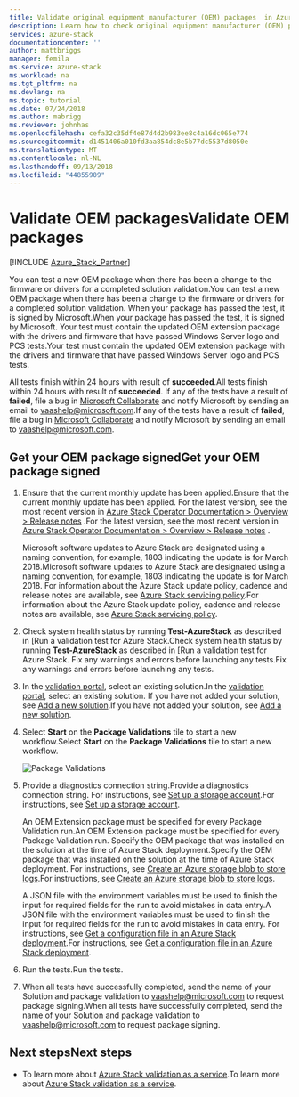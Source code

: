 ```yaml
---
title: Validate original equipment manufacturer (OEM) packages  in Azure Stack validation as a service | Microsoft Docs
description: Learn how to check original equipment manufacturer (OEM) packages with validation as a service.
services: azure-stack
documentationcenter: ''
author: mattbriggs
manager: femila
ms.service: azure-stack
ms.workload: na
ms.tgt_pltfrm: na
ms.devlang: na
ms.topic: tutorial
ms.date: 07/24/2018
ms.author: mabrigg
ms.reviewer: johnhas
ms.openlocfilehash: cefa32c35df4e87d4d2b983ee8c4a16dc065e774
ms.sourcegitcommit: d1451406a010fd3aa854dc8e5b77dc5537d8050e
ms.translationtype: MT
ms.contentlocale: nl-NL
ms.lasthandoff: 09/13/2018
ms.locfileid: "44855909"
---
```

# <a name="validate-oem-packages"></a><span data-ttu-id="b89d2-103">Validate OEM packages</span><span class="sxs-lookup"><span data-stu-id="b89d2-103">Validate OEM packages</span></span>

[!INCLUDE [Azure_Stack_Partner](./includes/azure-stack-partner-appliesto.md)]

<span data-ttu-id="b89d2-104">You can test a new OEM package when there has been a change to the firmware or drivers for a completed solution validation.</span><span class="sxs-lookup"><span data-stu-id="b89d2-104">You can test a new OEM package when there has been a change to the firmware or drivers for a completed solution validation.</span></span> <span data-ttu-id="b89d2-105">When your package has passed the test, it is signed by Microsoft.</span><span class="sxs-lookup"><span data-stu-id="b89d2-105">When your package has passed the test, it is signed by Microsoft.</span></span> <span data-ttu-id="b89d2-106">Your test must contain the updated OEM extension package with the drivers and firmware that have passed Windows Server logo and PCS tests.</span><span class="sxs-lookup"><span data-stu-id="b89d2-106">Your test must contain the updated OEM extension package with the drivers and firmware that have passed Windows Server logo and PCS tests.</span></span>

<span data-ttu-id="b89d2-107">All tests finish within 24 hours with result of **succeeded**.</span><span class="sxs-lookup"><span data-stu-id="b89d2-107">All tests finish within 24 hours with result of **succeeded**.</span></span> <span data-ttu-id="b89d2-108">If any of the tests have a result of **failed**, file a bug in [Microsoft Collaborate](https://aka.ms/collaborate) and notify Microsoft by sending an email to [vaashelp@microsoft.com](mailto:vaashelp@microsoft.com).</span><span class="sxs-lookup"><span data-stu-id="b89d2-108">If any of the tests have a result of **failed**, file a bug in [Microsoft Collaborate](https://aka.ms/collaborate) and notify Microsoft by sending an email to [vaashelp@microsoft.com](mailto:vaashelp@microsoft.com).</span></span>

## <a name="get-your-oem-package-signed"></a><span data-ttu-id="b89d2-109">Get your OEM package signed</span><span class="sxs-lookup"><span data-stu-id="b89d2-109">Get your OEM package signed</span></span>

1. <span data-ttu-id="b89d2-110">Ensure that the current monthly update has been applied.</span><span class="sxs-lookup"><span data-stu-id="b89d2-110">Ensure that the current monthly update has been applied.</span></span> <span data-ttu-id="b89d2-111">For the latest version, see the most recent version in [Azure Stack Operator Documentation > Overview > Release notes](https://docs.microsoft.com/azure/azure-stack/) .</span><span class="sxs-lookup"><span data-stu-id="b89d2-111">For the latest version, see the most recent version in [Azure Stack Operator Documentation > Overview > Release notes](https://docs.microsoft.com/azure/azure-stack/) .</span></span>

    <span data-ttu-id="b89d2-112">Microsoft software updates to Azure Stack are designated using a naming convention, for example, 1803 indicating the update is for March 2018.</span><span class="sxs-lookup"><span data-stu-id="b89d2-112">Microsoft software updates to Azure Stack are designated using a naming convention, for example, 1803 indicating the update is for March 2018.</span></span> <span data-ttu-id="b89d2-113">For information about the Azure Stack update policy, cadence and release notes are available, see [Azure Stack servicing policy](https://docs.microsoft.com/azure/azure-stack/azure-stack-servicing-policy).</span><span class="sxs-lookup"><span data-stu-id="b89d2-113">For information about the Azure Stack update policy, cadence and release notes are available, see [Azure Stack servicing policy](https://docs.microsoft.com/azure/azure-stack/azure-stack-servicing-policy).</span></span>

1. <span data-ttu-id="b89d2-114">Check system health status by running **Test-AzureStack** as described in [Run a validation test for Azure Stack.</span><span class="sxs-lookup"><span data-stu-id="b89d2-114">Check system health status by running **Test-AzureStack** as described in [Run a validation test for Azure Stack.</span></span> <span data-ttu-id="b89d2-115">Fix any warnings and errors before launching any tests.</span><span class="sxs-lookup"><span data-stu-id="b89d2-115">Fix any warnings and errors before launching any tests.</span></span>

2. <span data-ttu-id="b89d2-116">In the [validation portal](https://azurestackvalidation.com), select an existing solution.</span><span class="sxs-lookup"><span data-stu-id="b89d2-116">In the [validation portal](https://azurestackvalidation.com), select an existing solution.</span></span> <span data-ttu-id="b89d2-117">If you have not added your solution, see [Add a new solution](azure-stack-vaas-validate-solution-new.md#add-a-new-solution).</span><span class="sxs-lookup"><span data-stu-id="b89d2-117">If you have not added your solution, see [Add a new solution](azure-stack-vaas-validate-solution-new.md#add-a-new-solution).</span></span>

3. <span data-ttu-id="b89d2-118">Select **Start** on the **Package Validations** tile to start a new workflow.</span><span class="sxs-lookup"><span data-stu-id="b89d2-118">Select **Start** on the **Package Validations** tile to start a new workflow.</span></span>

    ![Package Validations](media/image3.png)

4.  <span data-ttu-id="b89d2-120">Provide a diagnostics connection string.</span><span class="sxs-lookup"><span data-stu-id="b89d2-120">Provide a diagnostics connection string.</span></span> <span data-ttu-id="b89d2-121">For instructions, see [Set up a storage account](azure-stack-vaas-set-up-account.md).</span><span class="sxs-lookup"><span data-stu-id="b89d2-121">For instructions, see [Set up a storage account](azure-stack-vaas-set-up-account.md).</span></span>

    <span data-ttu-id="b89d2-122">An OEM Extension package must be specified for every Package Validation run.</span><span class="sxs-lookup"><span data-stu-id="b89d2-122">An OEM Extension package must be specified for every Package Validation run.</span></span> <span data-ttu-id="b89d2-123">Specify the OEM package that was installed on the solution at the time of Azure Stack deployment.</span><span class="sxs-lookup"><span data-stu-id="b89d2-123">Specify the OEM package that was installed on the solution at the time of Azure Stack deployment.</span></span> <span data-ttu-id="b89d2-124">For instructions, see [Create an Azure storage blob to store logs](azure-stack-vaas-set-up-account.md#create-an-azure-storage-blob-to-store-logs).</span><span class="sxs-lookup"><span data-stu-id="b89d2-124">For instructions, see [Create an Azure storage blob to store logs](azure-stack-vaas-set-up-account.md#create-an-azure-storage-blob-to-store-logs).</span></span>

    <span data-ttu-id="b89d2-125">A JSON file with the environment variables must be used to finish the input for required fields for the run to avoid mistakes in data entry.</span><span class="sxs-lookup"><span data-stu-id="b89d2-125">A JSON file with the environment variables must be used to finish the input for required fields for the run to avoid mistakes in data entry.</span></span> <span data-ttu-id="b89d2-126">For instructions, see [Get a configuration file in an Azure Stack deployment](azure-stack-vaas-parameters.md).</span><span class="sxs-lookup"><span data-stu-id="b89d2-126">For instructions, see [Get a configuration file in an Azure Stack deployment](azure-stack-vaas-parameters.md).</span></span>

5. <span data-ttu-id="b89d2-127">Run the tests.</span><span class="sxs-lookup"><span data-stu-id="b89d2-127">Run the tests.</span></span>

6. <span data-ttu-id="b89d2-128">When all tests have successfully completed, send the name of your Solution and package validation to [vaashelp@microsoft.com](mailto:vaashelp@microsoft.com) to request package signing.</span><span class="sxs-lookup"><span data-stu-id="b89d2-128">When all tests have successfully completed, send the name of your Solution and package validation to [vaashelp@microsoft.com](mailto:vaashelp@microsoft.com) to request package signing.</span></span>

## <a name="next-steps"></a><span data-ttu-id="b89d2-129">Next steps</span><span class="sxs-lookup"><span data-stu-id="b89d2-129">Next steps</span></span>

- <span data-ttu-id="b89d2-130">To learn more about [Azure Stack validation as a service](https://docs.microsoft.com/azure/azure-stack/partner).</span><span class="sxs-lookup"><span data-stu-id="b89d2-130">To learn more about [Azure Stack validation as a service](https://docs.microsoft.com/azure/azure-stack/partner).</span></span>
